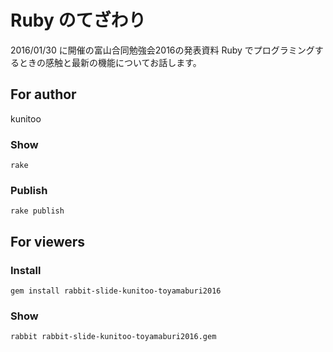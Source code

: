 # Ruby のてざわり

2016/01/30 に開催の富山合同勉強会2016の発表資料
Ruby でプログラミングするときの感触と最新の機能についてお話します。

## For author

kunitoo

### Show

    rake

### Publish

    rake publish

## For viewers

### Install

    gem install rabbit-slide-kunitoo-toyamaburi2016

### Show

    rabbit rabbit-slide-kunitoo-toyamaburi2016.gem

